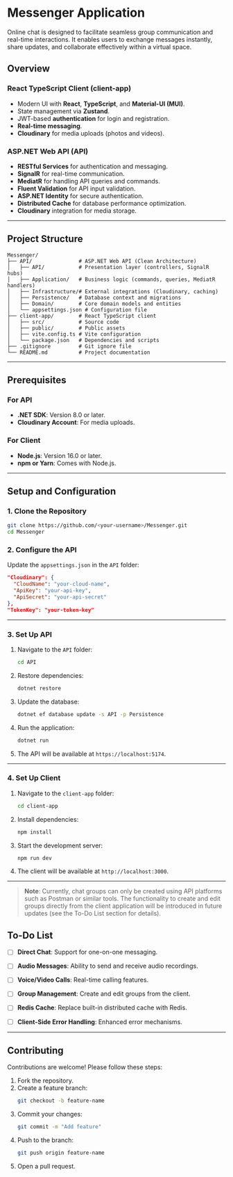 # Messenger Application
Online chat is designed to facilitate seamless group communication and real-time interactions. It enables users to exchange messages instantly, share updates, and collaborate effectively within a virtual space.


## Overview

### React TypeScript Client (client-app)
- Modern UI with **React**, **TypeScript**, and **Material-UI (MUI)**.
- State management via **Zustand**.
- JWT-based **authentication** for login and registration.
- **Real-time messaging**.
- **Cloudinary** for media uploads (photos and videos).

### ASP.NET Web API (API)
- **RESTful Services** for authentication and messaging.
- **SignalR** for real-time communication.
- **MediatR** for handling API queries and commands.
- **Fluent Validation** for API input validation.
- **ASP.NET Identity** for secure authentication.
- **Distributed Cache** for database performance optimization.
- **Cloudinary** integration for media storage.

---

## Project Structure

```
Messenger/
├── API/               # ASP.NET Web API (Clean Architecture)
│   ├── API/           # Presentation layer (controllers, SignalR hubs)
│   ├── Application/   # Business logic (commands, queries, MediatR handlers)
│   ├── Infrastructure/# External integrations (Cloudinary, caching)
│   ├── Persistence/   # Database context and migrations
│   ├── Domain/        # Core domain models and entities
│   └── appsettings.json # Configuration file
├── client-app/        # React TypeScript client
│   ├── src/           # Source code
│   ├── public/        # Public assets
│   ├── vite.config.ts # Vite configuration
│   └── package.json   # Dependencies and scripts
├── .gitignore         # Git ignore file
└── README.md          # Project documentation
```

---

## Prerequisites

### For API
- **.NET SDK**: Version 8.0 or later.
- **Cloudinary Account**: For media uploads.

### For Client
- **Node.js**: Version 16.0 or later.
- **npm or Yarn**: Comes with Node.js.

---

## Setup and Configuration

### 1. Clone the Repository
```bash
git clone https://github.com/<your-username>/Messenger.git
cd Messenger
```

### 2. Configure the API
Update the `appsettings.json` in the `API` folder:
```json
"Cloudinary": {
  "CloudName": "your-cloud-name", 
  "ApiKey": "your-api-key", 
  "ApiSecret": "your-api-secret" 
},
"TokenKey": "your-token-key"
```

---

### 3. Set Up API
1. Navigate to the `API` folder:
   ```bash
   cd API
   ```
2. Restore dependencies:
   ```bash
   dotnet restore
   ```
3. Update the database:
   ```bash
   dotnet ef database update -s API -p Persistence
   ```
4. Run the application:
   ```bash
   dotnet run
   ```
5. The API will be available at `https://localhost:5174`.

---

### 4. Set Up Client
1. Navigate to the `client-app` folder:
   ```bash
   cd client-app
   ```
2. Install dependencies:
   ```bash
   npm install
   ```
3. Start the development server:
   ```bash
   npm run dev
   ```
4. The client will be available at `http://localhost:3000`.

---
> **Note**: Currently, chat groups can only be created using API platforms such as Postman or similar tools. The functionality to create and edit groups directly from the client application will be introduced in future updates (see the To-Do List section for details).

## To-Do List

- [ ] **Direct Chat**: Support for one-on-one messaging.
- [ ] **Audio Messages**: Ability to send and receive audio recordings.
- [ ] **Voice/Video Calls**: Real-time calling features.
- [ ] **Group Management**: Create and edit groups from the client.
- [ ] **Redis Cache**: Replace built-in distributed cache with Redis.
- [ ] **Client-Side Error Handling**: Enhanced error mechanisms.


---

## Contributing

Contributions are welcome! Please follow these steps:
1. Fork the repository.
2. Create a feature branch:
   ```bash
   git checkout -b feature-name
   ```
3. Commit your changes:
   ```bash
   git commit -m "Add feature"
   ```
4. Push to the branch:
   ```bash
   git push origin feature-name
   ```
5. Open a pull request.
